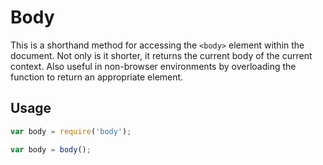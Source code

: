 # Body

This is a shorthand method for accessing the `<body>` element within the
document. Not only is it shorter, it returns the current body of the current
context. Also useful in non-browser environments by overloading the function to
return an appropriate element.

## Usage
```javascript
var body = require('body');

var body = body();
```
